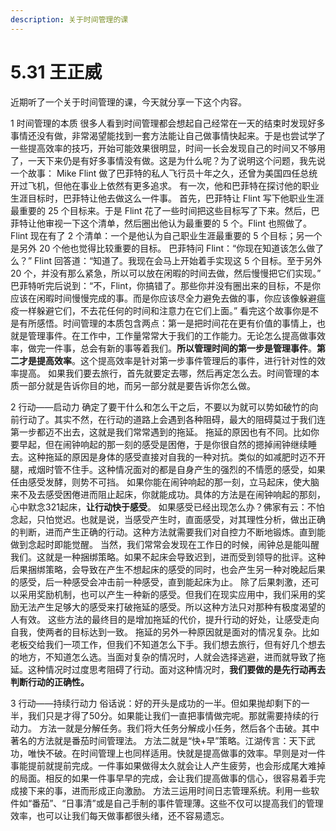 ```yaml
---
description: 关于时间管理的课
---
```


# 5.31 王正威

近期听了一个关于时间管理的课，今天就分享一下这个内容。  
  
1 时间管理的本质 很多人看到时间管理都会想起自己经常在一天的结束时发现好多事情还没有做，非常渴望能找到一套方法能让自己做事情快起来。于是也尝试学了一些提高效率的技巧，开始可能效果很明显，时间一长会发现自己的时间又不够用了，一天下来仍是有好多事情没有做。这是为什么呢？为了说明这个问题，我先说一个故事： Mike Flint 做了巴菲特的私人飞行员十年之久，还曾为美国四任总统开过飞机，但他在事业上依然有更多追求。 有一次，他和巴菲特在探讨他的职业生涯目标时，巴菲特让他去做这么一件事。 首先，巴菲特让 Flint 写下他职业生涯最重要的 25 个目标来。于是 Flint 花了一些时间把这些目标写了下来。然后，巴菲特让他审视一下这个清单，然后圈出他认为最重要的 5 个。Flint 也照做了。 Flint 现在有了 2 个清单：一个是他认为自己职业生涯最重要的 5 个目标；另一个是另外 20 个他也觉得比较重要的目标。 巴菲特问 Flint：“你现在知道该怎么做了么？” Flint 回答道：“知道了。我现在会马上开始着手实现这 5 个目标。至于另外 20 个，并没有那么紧急，所以可以放在闲暇的时间去做，然后慢慢把它们实现。” 巴菲特听完后说到：“不，Flint，你搞错了。那些你并没有圈出来的目标，不是你应该在闲暇时间慢慢完成的事。而是你应该尽全力避免去做的事，你应该像躲避瘟疫一样躲避它们，不去花任何的时间和注意力在它们上面。” 看完这个故事你是不是有所感悟。时间管理的本质包含两点：第一是把时间花在更有价值的事情上，也就是管理事件。在工作中，工作量常常大于我们的工作能力。无论怎么提高做事效率，做完一件事，总会有新的事等着我们。**所以管理时间的第一步是管理事件**。**第二才是提高效率**。这个提高效率是针对第一步事件管理后的事件，进行针对性的效率提高。 如果我们要去旅行，首先就要定去哪，然后再定怎么去。时间管理的本质一部分就是告诉你目的地，而另一部分就是要告诉你怎么做。

2 行动——启动力 确定了要干什么和怎么干之后，不要以为就可以势如破竹的向前行动了。其实不然，在行动的道路上会遇到各种阻碍，最大的阻碍莫过于我们连第一步都迈不出去，这就是我们常常遇到的拖延。 拖延的原因也有不同。比如你要早起，但在闹钟响起的那一刻的感受是困倦，于是你很自然的摁掉闹钟继续睡去。这种拖延的原因是身体的感受直接对自我的一种对抗。类似的如减肥时迈不开腿，戒烟时管不住手。这种情况面对的都是自身产生的强烈的不情愿的感受，如果任由感受发酵，则势不可挡。 如果你能在闹钟响起的那一刻，立马起床，使大脑来不及去感受困倦进而阻止起床，你就能成功。具体的方法是在闹钟响起的那刻，心中默念321起床，**让行动快于感受**。 如果感受已经出现怎么办？佛家有云：不怕念起，只怕觉迟。也就是说，当感受产生时，直面感受，对其理性分析，做出正确的判断，进而产生正确的行动。这种方法就需要我们对自控力不断地锻炼。直到能做到念起时即能觉醒。 当然，我们常常会发现在工作日的时候，闹钟总是能叫醒我们。这就是一种捆绑策略。如果不起床会导致迟到，进而受到领导的批评。这种后果捆绑策略，会导致在产生不想起床的感受的同时，也会产生另一种对晚起后果的感受，后一种感受会冲击前一种感受，直到能起床为止。 除了后果刺激，还可以采用奖励机制，也可以产生一种新的感受。但我们在现实应用中，我们采用的奖励无法产生足够大的感受来打破拖延的感受。所以这种方法只对那种有极度渴望的人有效。 这些方法的最终目的是增加拖延的代价，提升行动的好处，让感受走向自我，使两者的目标达到一致。 拖延的另外一种原因就是面对的情况复杂。比如老板交给我们一项工作，但我们不知道怎么下手。我们想去旅行，但有好几个想去的地方，不知道怎么选。当面对复杂的情况时，人就会选择逃避，进而就导致了拖延。这种情况时过度思考阻碍了行动。面对这种情况时，**我们要做的是先行动再去判断行动的正确性。**   
  
3 行动——持续行动力 俗话说：好的开头是成功的一半。但如果抛却剩下的一半，我们只是才得了50分。如果能让我们一直把事情做完呢。那就需要持续的行动力。 方法一就是分解任务。我们将大任务分解成小任务，然后各个击破。其中著名的方法就是番茄时间管理法。 方法二就是“快+早”策略。江湖传言：天下武功，唯快不破。在时间管理上也同样适用。快就是提高做事的效率。早则是对一件事能提前就提前完成。一件事如果做得太久就会让人产生疲劳，也会形成尾大难掉的局面。相反的如果一件事早早的完成，会让我们提高做事的信心，很容易着手完成接下来的事，进而形成正向激励。 方法三运用时间日志管理系统。利用一些软件如“番茄”、“日事清”或是自己手制的事件管理薄。这些不仅可以提高我们的管理效率，也可以让我们每天做事都很头绪，还不容易遗忘。

